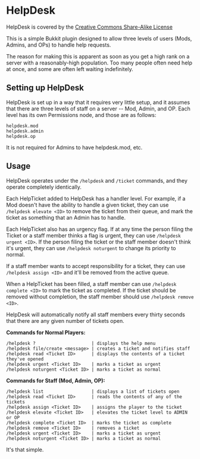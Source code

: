 HelpDesk
========
HelpDesk is covered by the [Creative Commons Share-Alike License](http://creativecommons.org/licenses/by-sa/3.0/)

This is a simple Bukkit plugin designed to allow three levels of users (Mods, Admins, and OPs) to handle help requests.

The reason for making this is apparent as soon as you get a high rank on a server with a reasonably-high population. Too many people often need help at once, and some are often left waiting indefinitely.

Setting up HelpDesk
-------------------

HelpDesk is set up in a way that it requires very little setup, and it assumes that there are three levels of staff on a server -- Mod, Admin, and OP. Each level has its own Permissions node, and those are as follows:

	helpdesk.mod
	helpdesk.admin
	helpdesk.op

It is not required for Admins to have helpdesk.mod, etc.

Usage
-----

HelpDesk operates under the `/helpdesk` and `/ticket` commands, and they operate completely identically.

Each HelpTicket added to HelpDesk has a handler level. For example, if a Mod doesn't have the ability to handle a given ticket, they can use `/helpdesk elevate <ID>` to remove the ticket from their queue, and mark the ticket as something that an Admin has to handle.

Each HelpTicket also has an urgency flag. If at any time the person filing the Ticket or a staff member thinks a flag is urgent, they can use `/helpdesk urgent <ID>`. If the person filing the ticket or the staff member doesn't think it's urgent, they can use `/helpdesk noturgent` to change its priority to normal.

If a staff member wants to accept responsibility for a ticket, they can use `/helpdesk assign <ID>` and it'll be removed from the active queue.

When a HelpTicket has been filled, a staff member can use `/helpdesk complete <ID>` to mark the ticket as completed. If the ticket should be removed without completion, the staff member should use `/helpdesk remove <ID>`.

HelpDesk will automatically notify all staff members every thirty seconds that there are any given number of tickets open.

**Commands for Normal Players:**

	/helpdesk ?                     | displays the help menu
	/helpdesk file/create <message> | creates a ticket and notifies staff
	/helpdesk read <Ticket ID>      | displays the contents of a ticket they've opened
	/helpdesk urgent <Ticket ID>    | marks a ticket as urgent
	/helpdesk noturgent <Ticket ID> | marks a ticket as normal

**Commands for Staff (Mod, Admin, OP):**

	/helpdesk list                  | displays a list of tickets open
	/helpdesk read <Ticket ID>      | reads the contents of any of the tickets
	/helpdesk assign <Ticket ID>    | assigns the player to the ticket
	/helpdesk elevate <Ticket ID>   | elevates the ticket level to ADMIN or OP
	/helpdesk complete <Ticket ID>  | marks the ticket as complete
	/helpdesk remove <Ticket ID>    | removes a ticket
	/helpdesk urgent <Ticket ID>    | marks a ticket as urgent
	/helpdesk noturgent <Ticket ID> | marks a ticket as normal
It's that simple.